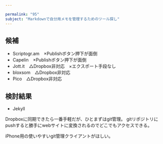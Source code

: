 ```yaml
---

permalink: "95"
subject: "Markdownで自分用メモを管理するためのツール探し"
---
```


## 候補

- Scriptogr.am　×Publishボタン押下が面倒
- Capelin　×Publishボタン押下が面倒
- Jott.it　△Dropbox非対応　×エクスポート手段なし
- bloxsom　△Dropbox非対応
- Pico　△Dropbox非対応

## 検討結果

- Jekyll

Dropboxに同期できたら一番手軽だが、ひとまずはgit管理。
gitリポジトリにpushすると勝手にwebサイトに変換されるのでどこでもアクセスできる。

iPhone用の使いやすいgit管理クライアントがほしい。
